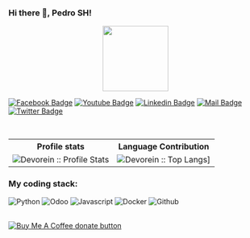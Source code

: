 ### Hi there 👋, Pedro SH!

<p align="center">
<img align="center" src="https://media.giphy.com/media/1fhj2FW0661V3Nb2Me/giphy.gif" width="130">
<br>
  
   
[![Facebook Badge](https://img.shields.io/badge/Facebook-1877F2?style=for-the-badge&logo=facebook&logoColor=white)](https://www.facebook.com/pedro.sh.dev)
[![Youtube Badge](https://img.shields.io/badge/YouTube-FF0000?style=for-the-badge&logo=youtube&logoColor=white)](https://www.youtube.com/@PedroShDev) 
[![Linkedin Badge](https://img.shields.io/badge/LinkedIn-0077B5?style=for-the-badge&logo=linkedin&logoColor=white)](https://www.linkedin.com/in/pedro-sh-dev/) 
[![Mail Badge](https://img.shields.io/badge/Gmail-D14836?style=for-the-badge&logo=gmail&logoColor=white)](mailto:pedro.sh.dev@gmail.com)
[![Twitter Badge](https://img.shields.io/badge/Twitter-0077B5?style=for-the-badge&logo=twitter&logoColor=white)](https://twitter.com/pedro_sh_dev)

<br/>

<p align="center">
   <table>
      <tr>
       <th>Profile stats  </th>
       <th>Language Contribution</th>
     </tr>
      <tr>
       <td><img alt="Devorein :: Profile Stats" src="https://github-readme-stats.vercel.app/api?username=pedro-sh&show_icons=true&theme=radical"> </td>
       <td><img alt="Devorein :: Top Langs]" src="https://github-readme-stats.vercel.app/api/top-langs/?username=pedro-sh&langs_count=10&theme=merko&layout=compact&hide=html"> </td>
   </table>
</p>

<h3>My coding stack: </h3>
<p>
  <img alt="Python" src="https://img.icons8.com/color/48/000000/python.png" />
  <img alt="Odoo" src="https://cdn.iconscout.com/icon/free/png-512/odoo-282678.png?f=avif&w=50" />
  <img alt="Javascript" src="https://img.icons8.com/color/50/000000/javascript.png" /> 
  <img alt="Docker" src="https://img.icons8.com/color/48/000000/docker-container.png" /> 
  <img alt="Github" src="https://img.icons8.com/doodle/48/000000/github.png" /> 
  </br>
</p>


<br/>


<span class="badge-buymeacoffee">
<a href="https://ko-fi.com/pshdev" title="Donate to this project using Buy Me A Coffee"><img src="https://img.shields.io/badge/buy%20me%20a%20coffee-donate-yellow.svg" alt="Buy Me A Coffee donate button" /></a>
</span>
